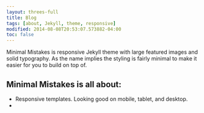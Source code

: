 ```yaml
---
layout: threes-full
title: Blog
tags: [about, Jekyll, theme, responsive]
modified: 2014-08-08T20:53:07.573882-04:00
toc: false
---
```


Minimal Mistakes is responsive Jekyll theme with large featured images and solid typography. As the name implies the styling is fairly minimal to make it easier for you to build on top of.

## Minimal Mistakes is all about:

* Responsive templates. Looking good on mobile, tablet, and desktop.
*